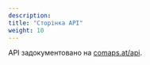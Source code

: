 ```yaml
---
description:
title: "Сторінка API"
weight: 10
---
```


API задокументовано на [comaps.at/api](https://comaps.at/api).
